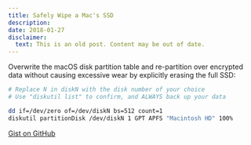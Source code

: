 ```yaml
---
title: Safely Wipe a Mac's SSD
description:
date: 2018-01-27
disclaimer:
  text: This is an old post. Content may be out of date.
---
```


Overwrite the macOS disk partition table and re-partition over encrypted data without causing excessive wear by explicitly erasing the full SSD:

```bash
# Replace N in diskN with the disk number of your choice
# Use "diskutil list" to confirm, and ALWAYS back up your data

dd if=/dev/zero of=/dev/diskN bs=512 count=1
diskutil partitionDisk /dev/diskN 1 GPT APFS "Macintosh HD" 100%
```

[Gist on GitHub](https://gist.github.com/lucascantor/5316443b3e791c8301196a11b85adf66)
